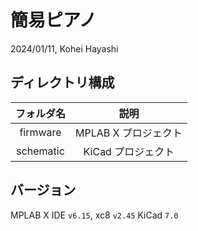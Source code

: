 # 簡易ピアノ

2024/01/11, Kohei Hayashi

## ディレクトリ構成

| フォルダ名 |         説明         |
| :--------: | :------------------: |
|  firmware  | MPLAB X プロジェクト |
| schematic  |  KiCad プロジェクト  |

## バージョン

MPLAB X IDE `v6.15`, xc8 `v2.45`
KiCad `7.0`

